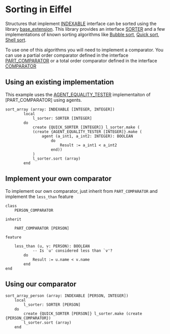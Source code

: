 # Sorting in Eiffel
Structures that implement [INDEXABLE](https://www.eiffel.org/files/doc/static/20.05/libraries/base/indexable_chart.html) interface can be sorted using the library [base_extension](https://www.eiffel.org/files/doc/static/20.05/libraries/base_extension/index.html).
This library provides an interface [SORTER](https://www.eiffel.org/files/doc/static/20.05/libraries/base_extension/sorter_chart.html) and a few implementations of known sorting algorithms like [Bubble sort](https://www.eiffel.org/files/doc/static/20.05/libraries/base_extension/bubble_sorter_chart.html), [Quick sort](https://www.eiffel.org/files/doc/static/20.05/libraries/base_extension/quick_sorter_chart.html), [Shell sort](https://www.eiffel.org/files/doc/static/20.05/libraries/base_extension/shell_sorter_chart.html).

To use one of this algorithms you will need to implement a comparator.
You can use a partial order comparator defined in the interface [PART_COMPARATOR](https://www.eiffel.org/files/doc/static/20.05/libraries/base_extension/part_comparator_chart.html) or a total order comparator defined in the interface [COMPARATOR](https://www.eiffel.org/files/doc/static/20.05/libraries/base_extension/comparator_chart.html)


## Using an existing implementation
This example uses the [AGENT_EQUALITY_TESTER](https://www.eiffel.org/files/doc/static/20.05/libraries/base_extension/part_comparator_chart.html)  implementaiton of [PART_COMPARATOR] using agents.


```
sort_array (array: INDEXABLE [INTEGER, INTEGER])
	    local
	        l_sorter: SORTER [INTEGER]
	    do
	        create {QUICK_SORTER [INTEGER]} l_sorter.make (
	        (create {AGENT_EQUALITY_TESTER [INTEGER]}.make (
                agent (a_int1, a_int2: INTEGER): BOOLEAN
                    do
                        Result := a_int1 < a_int2
                    end))
	        )
	        l_sorter.sort (array)
	    end
```

## Implement your own comparator
To implement our own comparator, just inherit from `PART_COMPARATOR` and implement the `less_than` feature

```
class
	PERSON_COMPARATOR

inherit

	PART_COMPARATOR [PERSON]

feature

	less_than (u, v: PERSON): BOOLEAN
			-- Is `u' considered less than `v'?
		do
			Result := u.name < v.name
		end
end
```

## Using our comparator

```
sort_array_person (array: INDEXABLE [PERSON, INTEGER])
    local
        l_sorter: SORTER [PERSON]
    do
        create {QUICK_SORTER [PERSON]} l_sorter.make (create {PERSON_COMPARATOR})
        l_sorter.sort (array)
    end
```
